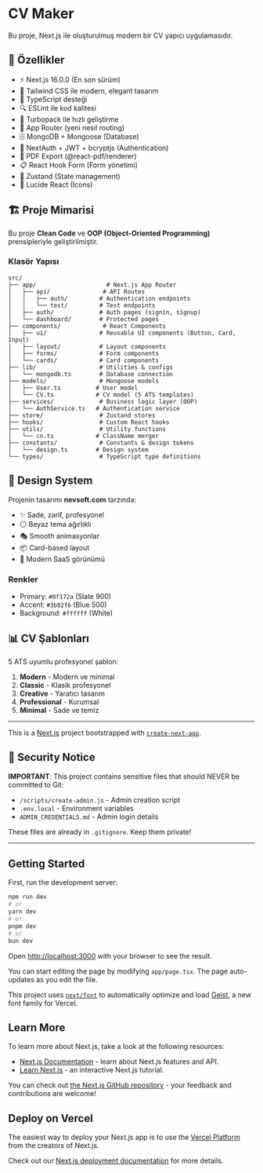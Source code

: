 # CV Maker

Bu proje, Next.js ile oluşturulmuş modern bir CV yapıcı uygulamasıdır.

## 🎯 Özellikler

- ⚡ Next.js 16.0.0 (En son sürüm)
- 🎨 Tailwind CSS ile modern, elegant tasarım
- 📝 TypeScript desteği
- 🔍 ESLint ile kod kalitesi
- 🚀 Turbopack ile hızlı geliştirme
- 📱 App Router (yeni nesil routing)
- 🗄️ MongoDB + Mongoose (Database)
- 🔐 NextAuth + JWT + bcryptjs (Authentication)
- 📄 PDF Export (@react-pdf/renderer)
- 📋 React Hook Form (Form yönetimi)
- 🎯 Zustand (State management)
- 🎨 Lucide React (Icons)

## 🏗️ Proje Mimarisi

Bu proje **Clean Code** ve **OOP (Object-Oriented Programming)** prensipleriyle geliştirilmiştir.

### Klasör Yapısı

```
src/
├── app/                    # Next.js App Router
│   ├── api/               # API Routes
│   │   ├── auth/         # Authentication endpoints
│   │   └── test/         # Test endpoints
│   ├── auth/             # Auth pages (signin, signup)
│   └── dashboard/        # Protected pages
├── components/            # React Components
│   ├── ui/               # Reusable UI components (Button, Card, Input)
│   ├── layout/           # Layout components
│   ├── forms/            # Form components
│   └── cards/            # Card components
├── lib/                  # Utilities & configs
│   └── mongodb.ts        # Database connection
├── models/               # Mongoose models
│   ├── User.ts          # User model
│   └── CV.ts            # CV model (5 ATS templates)
├── services/             # Business logic layer (OOP)
│   └── AuthService.ts   # Authentication service
├── store/                # Zustand stores
├── hooks/                # Custom React hooks
├── utils/                # Utility functions
│   └── cn.ts            # ClassName merger
├── constants/            # Constants & design tokens
│   └── design.ts        # Design system
└── types/                # TypeScript type definitions
```

## 🎨 Design System

Projenin tasarımı **nevsoft.com** tarzında:
- ✨ Sade, zarif, profesyonel
- ⚪ Beyaz tema ağırlıklı
- 🎭 Smooth animasyonlar
- 📦 Card-based layout
- 🎯 Modern SaaS görünümü

### Renkler
- Primary: `#0f172a` (Slate 900)
- Accent: `#3b82f6` (Blue 500)
- Background: `#ffffff` (White)

## 📊 CV Şablonları

5 ATS uyumlu profesyonel şablon:
1. **Modern** - Modern ve minimal
2. **Classic** - Klasik profesyonel
3. **Creative** - Yaratıcı tasarım
4. **Professional** - Kurumsal
5. **Minimal** - Sade ve temiz

---

This is a [Next.js](https://nextjs.org) project bootstrapped with [`create-next-app`](https://nextjs.org/docs/app/api-reference/cli/create-next-app).

## 🔐 Security Notice

**IMPORTANT**: This project contains sensitive files that should NEVER be committed to Git:
- `/scripts/create-admin.js` - Admin creation script
- `.env.local` - Environment variables
- `ADMIN_CREDENTIALS.md` - Admin login details

These files are already in `.gitignore`. Keep them private!

---

## Getting Started

First, run the development server:

```bash
npm run dev
# or
yarn dev
# or
pnpm dev
# or
bun dev
```

Open [http://localhost:3000](http://localhost:3000) with your browser to see the result.

You can start editing the page by modifying `app/page.tsx`. The page auto-updates as you edit the file.

This project uses [`next/font`](https://nextjs.org/docs/app/building-your-application/optimizing/fonts) to automatically optimize and load [Geist](https://vercel.com/font), a new font family for Vercel.

## Learn More

To learn more about Next.js, take a look at the following resources:

- [Next.js Documentation](https://nextjs.org/docs) - learn about Next.js features and API.
- [Learn Next.js](https://nextjs.org/learn) - an interactive Next.js tutorial.

You can check out [the Next.js GitHub repository](https://github.com/vercel/next.js) - your feedback and contributions are welcome!

## Deploy on Vercel

The easiest way to deploy your Next.js app is to use the [Vercel Platform](https://vercel.com/new?utm_medium=default-template&filter=next.js&utm_source=create-next-app&utm_campaign=create-next-app-readme) from the creators of Next.js.

Check out our [Next.js deployment documentation](https://nextjs.org/docs/app/building-your-application/deploying) for more details.
